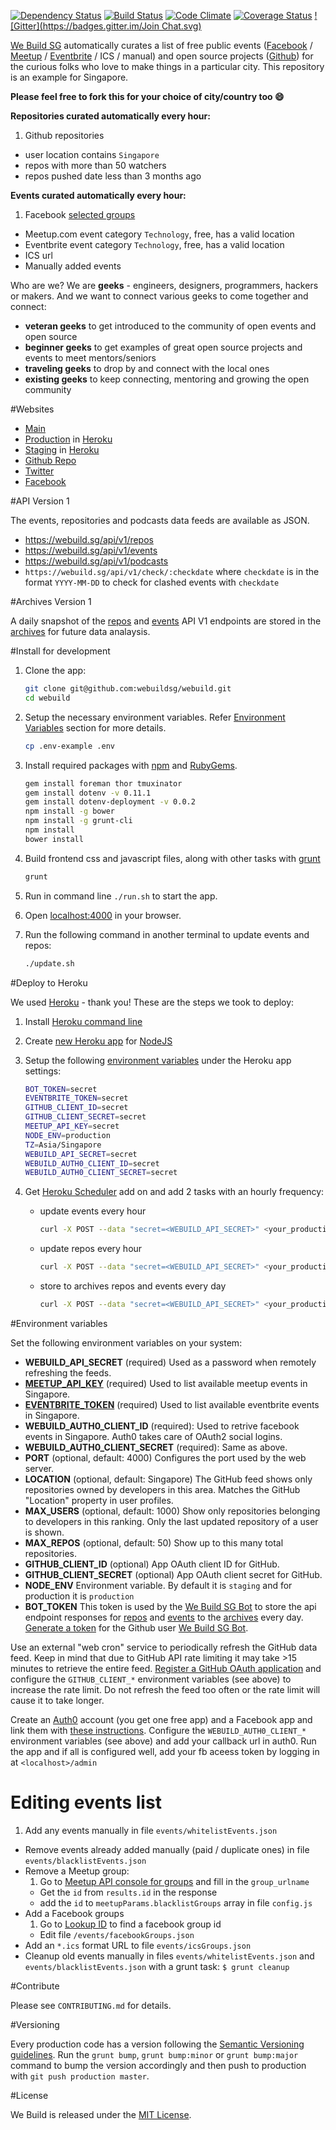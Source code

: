 [![Dependency Status](https://img.shields.io/gemnasium/webuildsg/webuild.svg)](https://gemnasium.com/webuildsg/webuild) [![Build Status](https://img.shields.io/travis/webuildsg/webuild/master.svg)](https://travis-ci.org/webuildsg/webuild) [![Code Climate](https://codeclimate.com/github/webuildsg/webuild/badges/gpa.svg)](https://codeclimate.com/github/webuildsg/webuild) [![Coverage Status](https://img.shields.io/coveralls/webuildsg/webuild.svg)](https://coveralls.io/r/webuildsg/webuild) [![Gitter](https://badges.gitter.im/Join Chat.svg)](https://gitter.im/webuildsg/webuild?utm_source=badge&utm_medium=badge&utm_campaign=pr-badge&utm_content=badge)

[We Build SG](http://webuild.sg/) automatically curates a list of free public events ([Facebook](https://developers.facebook.com/docs/graph-api/reference/v2.0/group/events) / [Meetup](http://www.meetup.com/meetup_api/docs/2/event/#get) / [Eventbrite](http://developer.eventbrite.com/doc/events/event_search/) / ICS / manual) and open source projects ([Github](https://developer.github.com/v3/)) for the curious folks who love to make things in a particular city. This repository is an example for Singapore.

**Please feel free to fork this for your choice of city/country too :smile:**

**Repositories curated automatically every hour:**

1. Github repositories
- user location contains `Singapore`
- repos with more than 50 watchers
- repos pushed date less than 3 months ago

**Events curated automatically every hour:**

1. Facebook [selected groups](/events/facebookGroups.json)
- Meetup.com event category `Technology`, free, has a valid location
- Eventbrite event category `Technology`, free, has a valid location
- ICS url
- Manually added events

Who are we? We are **geeks** - engineers, designers, programmers, hackers or makers. And we want to connect various geeks to come together and connect:

- **veteran geeks** to get introduced to the community of open events and open source
- **beginner geeks** to get examples of great open source projects and events to meet mentors/seniors
- **traveling geeks** to drop by and connect with the local ones
- **existing geeks** to keep connecting, mentoring and growing the open community

#Websites

- [Main](http://www.webuild.sg/)
- [Production](http://webuildsg.herokuapp.com/) in [Heroku](http://heroku.com/)
- [Staging](http://webuildsg-dev.herokuapp.com/) in [Heroku](http://heroku.com/)
- [Github Repo](https://github.com/webuildsg/webuild)
- [Twitter](https://twitter.com/webuildsg)
- [Facebook](https://www.facebook.com/webuildsg)

#API Version 1

The events, repositories and podcasts data feeds are available as JSON.

- <https://webuild.sg/api/v1/repos>
- <https://webuild.sg/api/v1/events>
- <https://webuild.sg/api/v1/podcasts>
- `https://webuild.sg/api/v1/check/:checkdate` where `checkdate` is in the format `YYYY-MM-DD` to check for clashed events with `checkdate`

#Archives Version 1

A daily snapshot of the [repos](https://webuild.sg/api/v1/repos) and [events](https://webuild.sg/api/v1/events) API V1 endpoints are stored in the [archives](https://github.com/webuildsg/archives) for future data analaysis.

#Install for development

1. Clone the app:
	```sh
	git clone git@github.com:webuildsg/webuild.git
	cd webuild
	```

1. Setup the necessary environment variables. Refer [Environment Variables](#environment-variables) section for more details.

	```sh
	cp .env-example .env
	```

1. Install required packages with [npm](https://www.npmjs.org/) and [RubyGems](https://rubygems.org/).

	```sh
	gem install foreman thor tmuxinator
	gem install dotenv -v 0.11.1
	gem install dotenv-deployment -v 0.0.2
	npm install -g bower
	npm install -g grunt-cli
	npm install
	bower install
	```
1. Build frontend css and javascript files, along with other tasks with [grunt](http://gruntjs.com/)

	```sh
	grunt
	```
1. Run in command line `./run.sh` to start the app.
1. Open [localhost:4000](http://localhost:4000/) in your browser.
1. Run the following command in another terminal to update events and repos:

	```sh
	./update.sh
	```

#Deploy to Heroku

We used [Heroku](http://heroku.com/) - thank you! These are the steps we took to deploy:

1. Install [Heroku command line](https://devcenter.heroku.com/articles/heroku-command)
1. Create [new Heroku app](https://devcenter.heroku.com/articles/creating-apps) for [NodeJS](https://devcenter.heroku.com/articles/getting-started-with-nodejs)
1. Setup the following [environment variables](#environment-variables) under the Heroku app settings:
	```sh
	BOT_TOKEN=secret
	EVENTBRITE_TOKEN=secret
	GITHUB_CLIENT_ID=secret
	GITHUB_CLIENT_SECRET=secret
	MEETUP_API_KEY=secret
	NODE_ENV=production
	TZ=Asia/Singapore
	WEBUILD_API_SECRET=secret
	WEBUILD_AUTH0_CLIENT_ID=secret
	WEBUILD_AUTH0_CLIENT_SECRET=secret
	```

1. Get [Heroku Scheduler](https://addons-sso.heroku.com/apps/webuildsg-dev/addons/scheduler:standard) add on and add 2 tasks with an hourly frequency:
	- update events every hour

		```sh
		curl -X POST --data "secret=<WEBUILD_API_SECRET>" <your_production_url>/api/v1/events/update
		```
	- update repos every hour

		```sh
		curl -X POST --data "secret=<WEBUILD_API_SECRET>" <your_production_url>/api/v1/repos/update
		```

	- store to archives repos and events every day

		```sh
		curl -X POST --data "secret=<WEBUILD_API_SECRET>" <your_production_url>/api/v1/archives/update
		```

#Environment variables

Set the following environment variables on your system:

- **WEBUILD_API_SECRET** (required) Used as a password when remotely refreshing the feeds.
- [**MEETUP_API_KEY**](https://secure.meetup.com/meetup_api/key/) (required) Used to list available meetup events in Singapore.
- [**EVENTBRITE_TOKEN**](http://developer.eventbrite.com/) (required) Used to list available eventbrite events in Singapore.
- **WEBUILD_AUTH0_CLIENT_ID** (required): Used to retrive facebook events in Singapore. Auth0 takes care of OAuth2 social logins.
- **WEBUILD_AUTH0_CLIENT_SECRET** (required): Same as above.
- **PORT** (optional, default: 4000) Configures the port used by the web server.
- **LOCATION** (optional, default: Singapore) The GitHub feed shows only repositories owned by developers in this area. Matches the GitHub "Location" property in user profiles.
- **MAX_USERS** (optional, default: 1000) Show only repositories belonging to developers in this ranking. Only the last updated repository of a user is shown.
- **MAX_REPOS** (optional, default: 50) Show up to this many total repositories.
- **GITHUB_CLIENT_ID** (optional) App OAuth client ID for GitHub.
- **GITHUB_CLIENT_SECRET** (optional) App OAuth client secret for GitHub.
- **NODE_ENV** Environment variable. By default it is `staging` and for production it is `production`
- **BOT_TOKEN** This token is used by the [We Build SG Bot](https://github.com/webuildsg-bot) to store the api endpoint responses for [repos](https://webuild.sg/api/v1/repos) and [events](https://webuild.sg/api/v1/events) to the [archives](https://github.com/webuildsg/archives) every day. [Generate a token](https://help.github.com/articles/creating-an-access-token-for-command-line-use/) for the Github user [We Build SG Bot](https://github.com/webuildsg-bot).

Use an external "web cron" service to periodically refresh the GitHub data feed. Keep in mind that due to GitHub API rate limiting it may take >15 minutes to retrieve the entire feed. [Register a GitHub OAuth application](https://github.com/settings/applications/new) and configure the `GITHUB_CLIENT_*` environment variables (see above) to increase the rate limit. Do not refresh the feed too often or the rate limit will cause it to take longer.

Create an [Auth0](https://auth0.com/) account (you get one free app) and a Facebook app and link them with [these instructions](https://docs.auth0.com/facebook-clientid). Configure the `WEBUILD_AUTH0_CLIENT_*` environment variables (see above) and add your callback url in auth0. Run the app and if all is configured well, add your fb aceess token by logging in at `<localhost>/admin`

# Editing events list

1. Add any events manually in file `events/whitelistEvents.json`
- Remove events already added manually (paid / duplicate ones) in file `events/blacklistEvents.json`
- Remove a Meetup group:
	1. Go to [Meetup API console for groups](http://www.meetup.com/meetup_api/console/?path=/2/groups) and fill in the `group_urlname`
	- Get the `id` from `results.id` in the response
	- add the `id` to `meetupParams.blacklistGroups` array in file `config.js`
- Add a Facebook groups
	1. Go to [Lookup ID](http://lookup-id.com) to find a facebook group id
	- Edit file `/events/facebookGroups.json`
- Add an `*.ics` format URL to file `events/icsGroups.json`
- Cleanup old events manually in files `events/whitelistEvents.json` and `events/blacklistEvents.json` with a grunt task: `$ grunt cleanup`

#Contribute

Please see `CONTRIBUTING.md` for details.

#Versioning

Every production code has a version following the [Semantic Versioning guidelines](http://semver.org/). Run the `grunt bump`, `grunt bump:minor` or `grunt bump:major` command to bump the version accordingly and then push to production with `git push production master`.

#License

We Build is released under the [MIT License](http://opensource.org/licenses/MIT).
